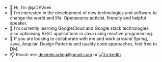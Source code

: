 - 👋 Hi, I’m @jaDEVirek
- 👀 I’m interested in the development of new technologies and software to change the world and life.
      Opensource activist, firendly and helpful speaker. 
- 🌱 I’m currently learning GoogleCloud and Google stack technologies, also optimising REST applications in Java using reactive programming.
- 💞️ If you are looking to collaborate with me and work 
      arround Spring, Java, Angular, Design Patterns and quality code approaches, feel free to DM.
- 📫 Reach me: devirekcoding@gmail.com or [![LinkedIn](https://img.shields.io/badge/LinkedIn-Profile-blue?logo=linkedin)](https://www.linkedin.com/in/wiktor-religo-a92924158/)

<!---
jaDEVirek/jaDEVirek is a ✨ special ✨ repository because its `README.md` (this file) appears on your GitHub profile.
You can click the Preview link to take a look at your changes.
--->
